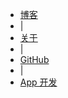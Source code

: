 <ul>
  <li><a href="/">博客</a></li>
  <li><span>|</span></li>
  <li><a href="/about/">关于</a></li>
  <li><span>|</span></li>
  <li><a href="https://github.com/WangWenzhuang">GitHub</a></li>
  <li><span>|</span></li>
  <li><a href="http://zkteam.github.io/">App 开发</a></li>
</ul>